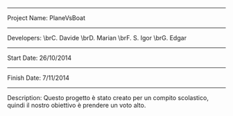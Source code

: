 **************************************************
Project Name: PlaneVsBoat
**************************************************
Developers:   \brC. Davide
              \brD. Marian
              \brF. S. Igor
              \brG. Edgar
**************************************************
Start Date:   26/10/2014
**************************************************
Finish Date:  7/11/2014
**************************************************
Description:
  Questo progetto è stato creato per un compito 
  scolastico, quindi il nostro obiettivo è 
  prendere un voto alto.

